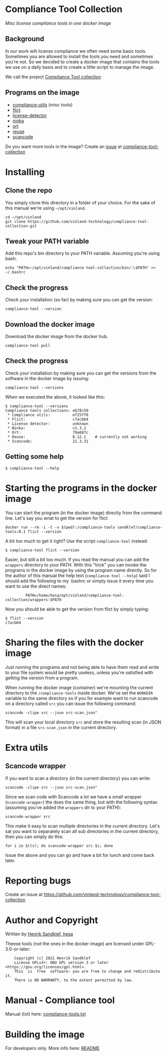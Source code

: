 # Compliance Tool Collection

*Misc license compliance tools in one docker image*

## Background

In our work wih license compliance we often need some basic
tools. Sometimes you are allowed to install the tools you need and
sometimes you're not. So we decided to create a docker image that
contains the tools we use on a daily basis and to create a little
script to manage the image.

We call the project [Compliance Tool collection](https://github.com/vinland-technology/compliance-tool-collection)

## Programs on the image

* [compliance-utils](https://github.com/vinland-technology/compliance-utils) (misc tools)
* [flict](https://github.com/vinland-technology/flict)
* [license-detector](http://github.com/go-enry/go-license-detector)
* [ninka](http://ninka.turingmachine.org/)
* [ort](https://github.com/oss-review-toolkit/ort)
* [reuse](https://reuse.software/)
* [scancode](https://github.com/nexB/scancode-toolkit)

Do you want more tools in the image? Create an [issue](https://github.com/vinland-technology/compliance-tool-collection/issues) at [compliance-tool-collection](https://github.com/vinland-technology/compliance-tool-collection)

# Installing

## Clone the repo

You simply clone this directory in a folder of your choice. For the
sake of this manual we're using ```~/opt/vinland```.

```
cd ~/opt/vinland
git clone https://github.com/vinland-technology/compliance-tool-collection.git
```

## Tweak your PATH variable

Add this repo's bin directory to your PATH variable. Assuming you're using bash:

```
echo "PATH=~/opt/vinland/compliance-tool-collection/bin/:\$PATH" >> ~/.bashrc
```

## Check the progress

Check your installation (so far) by making sure you can get the version:

```
compliance-tool --version
```

## Download the docker image

Download the docker image from the docker hub.

```
compliance-tool pull
```

## Check the progress

Check your installation by making sure you can get the versions from
the software in the docker image by issuing:

```
compliance-tool --versions
```

When we executed the above, it looked like this:

```
$ compliance-tool --versions
Compliance tools collections: eb78c50
 * Compliance utils:          ef25ff0
 * Flict:                     c7acb64
 * License detector:          unknown
 * Ninka:                     v1.3.2
 * Ort:                       79a687c
 * Reuse:                     0.12.1    # currently not working
 * Scancode:                  21.3.31
```

## Getting some help

```
$ compliance-tool --help
```

# Starting the programs in the docker image

You can start the program (in the docker image) directly from the
command line. Let's say you wnat to get the version for flict:

```
docker run --rm -i -t -v $(pwd):/compliance-tools sandklef/compliance-tools:0.1 flict --version
```

A bit too much to get it right? Use the script ```compliance-tool``` instead:

```
$ compliance-tool flict --version
```

Easier, but still a bit too much. If you read the manual you can add
the ```wrappers``` directory to your PATH. With this "trick" you can
invoke the programs in the docker image by using the program name
directly. So for the author of this manual the help text
(```compliance-tool --help```) said I should add the following to my
.bashrc or simply issue it every time you want to use the direct
names:

```
         PATH=/home/hesa/opt/vinland/compliance-tool-collection/wrappers:$PATH
```

Now you should be able to get the version from flict by simply typing:

```
$ flict --version
c7acb64
```

# Sharing the files with the docker image

Just running the programs and not being able to have them read and
write to your file system would be pretty useless, unless you're
satisfied with getting the version from a program.

When running the docker image (container) we're mounting the current
directory to the ```/compliance-tools``` inside docker. We've set the
```WORKDIR``` variable to the same directory so if you for example
want to run scancode on a directory called ```src``` you can issue the
following command:

```
scancode -clipe src --json src-scan.json"
```

This will scan your local directory ```src``` and store the resulting
scan (in JSON format) in a file ```src-scan.json``` in the current
directory.

# Extra utils

## Scancode wrapper

If you want to scan a directory (in the current directory) you can write:

```
scancode -clipe src --json src-scan.json"
```

Since we scan code with Scancode a lot we have a small wrapper
(```scancode-wrapper```) the does the same thing, but with the
following syntax (assuming you've added the ```wrappers``` dir to your
PATH):

```
scancode-wrapper src
```

This make it easy to scan multiple directories in the current
directory. Let's sat you want to separately scan all sub directories
in the current directory, then you can simply do this:

```
for i in $(ls); do scancode-wrapper src $i; done
```

Issue the above and you can go and have a bit for lunch and come back later.

# Reporting bugs

Create an issue at https://github.com/vinland-technology/compliance-tool-collection

# Author and Copyright

Written by [Henrik Sandklef, hesa](https://github.com/hesa)

Theese tools (not the ones in the docker image) are licensed under GPL-3.0-or-later:

```
    Copyright (c) 2021 Henrik Sandklef
    License GPLv3+: GNU GPL version 3 or later <https://gnu.org/licenses/gpl.html>.
    This  is  free  software: you are free to change and redistribute it.  
    There is NO WARRANTY, to the extent permitted by law.
```

# Manual - Compliance tool 

Manual (txt) here: [compliance-tools.txt](doc/compliance-tool.txt)

# Building the image

For developers only. More info here: [README](build/docker/compliance-tools/README.md)


